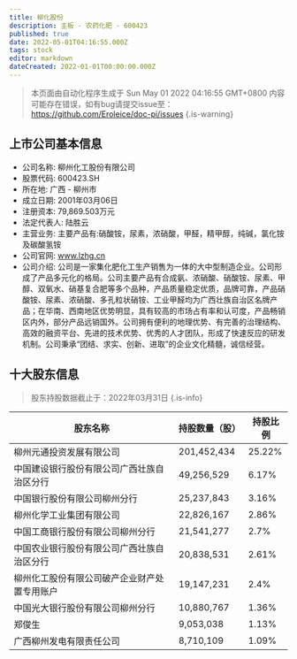 ```yaml
---
title: 柳化股份
description: 主板 - 农药化肥 - 600423
published: true
date: 2022-05-01T04:16:55.000Z
tags: stock
editor: markdown
dateCreated: 2022-01-01T00:00:00.000Z
---
```


> 本页面由自动化程序生成于 Sun May 01 2022 04:16:55 GMT+0800
> 内容可能存在错误，如有bug请提交issue至：https://github.com/Eroleice/doc-pi/issues
{.is-warning}

## 上市公司基本信息
- 公司名称: 柳州化工股份有限公司
- 股票代码: 600423.SH
- 所在地: 广西 - 柳州市
- 成立日期: 2001年03月06日
- 注册资本: 79,869.503万元
- 法定代表人: 陆胜云
- 主营业务: 主要产品有:硝酸铵，尿素，浓硝酸，甲醛，精甲醇，纯碱，氯化铵及碳酸氢铵
- 公司官网: www.lzhg.cn
- 公司介绍: 公司是一家集化肥化工生产销售为一体的大中型制造企业。公司形成了产品多元化的格局。公司主要产品有合成氨、浓硝酸、硝酸铵、尿素、甲醇、双氧水、硝基复合肥等多个品种，产品质量稳定优质，品牌可靠，产品硝酸铵、尿素、浓硝酸、多孔粒状硝铵、工业甲醛均为广西壮族自治区名牌产品；在华南、西南地区优势明显，具有较高的市场占有率和认可度，产品畅销区内外，部分产品远销国外。公司拥有便利的地理优势、有完善的治理结构、高效的融资平台、先进的技术优势、优秀的人才团队，形成了快速反应的研发机制。公司秉承“团结、求实、创新、进取”的企业文化精髓，诚信经营。


## 十大股东信息
> 股东持股数据截止于：2022年03月31日
{.is-info}

| 股东名称 | 持股数量（股） | 持股比例 |
| --- | --- | --- |
| 柳州元通投资发展有限公司 | 201,452,434 | 25.22% |
| 中国建设银行股份有限公司广西壮族自治区分行 | 49,256,529 | 6.17% |
| 中国银行股份有限公司柳州分行 | 25,237,843 | 3.16% |
| 柳州化学工业集团有限公司 | 22,826,167 | 2.86% |
| 中国工商银行股份有限公司柳州分行 | 21,541,277 | 2.7% |
| 中国农业银行股份有限公司广西壮族自治区分行 | 20,838,531 | 2.61% |
| 柳州化工股份有限公司破产企业财产处置专用账户 | 19,147,231 | 2.4% |
| 中国光大银行股份有限公司柳州分行 | 10,880,767 | 1.36% |
| 郑俊生 | 9,053,038 | 1.13% |
| 广西柳州发电有限责任公司 | 8,710,109 | 1.09% |




